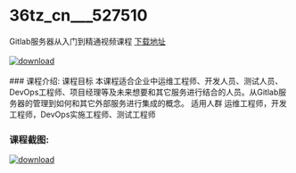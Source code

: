 # 36tz_cn___527510
Gitlab服务器从入门到精通视频课程
[下载地址](http://www.36tz.cn/article/527510 "下载地址")
<br/></br>[![download](http://36tz.cn/muke_img/2019_09_356-61-300x180.jpg "下载地址")](http://www.36tz.cn/article/527510 "下载地址")
<br/></br>### 课程介绍:
课程目标
本课程适合企业中运维工程师、开发人员、测试人员、DevOps工程师、项目经理等及未来想要和其它服务进行结合的人员。从Gitlab服务器的管理到如何和其它外部服务进行集成的概念。
适用人群
运维工程师，开发工程师，DevOps实施工程师、测试工程师

 
### 课程截图:
[![download](http://36tz.cn/muke_img/2019_09_1-112.png "下载地址")](http://www.36tz.cn/article/527510 "下载地址")

